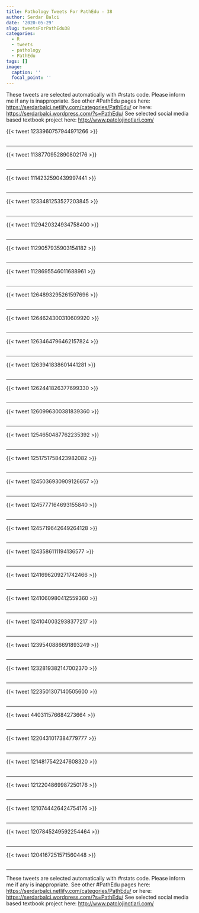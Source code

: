 ```yaml
---
title: Pathology Tweets For PathEdu - 38
author: Serdar Balci
date: '2020-05-29'
slug: tweetsForPathEdu38
categories:
  - R
  - tweets
  - pathology
  - PathEdu
tags: []
image:
  caption: ''
  focal_point: ''
---
```



These tweets are selected automatically with #rstats code. Please inform me if any is inappropriate.
See other #PathEdu pages here: https://serdarbalci.netlify.com/categories/PathEdu/  or here: https://serdarbalci.wordpress.com/?s=PathEdu/ 
See selected social media based textbook project here: http://www.patolojinotlari.com/

{{< tweet 1233960757944971266 >}}
<br>
<br>
<hr>
{{< tweet 1138770952890802176 >}}
<br>
<br>
<hr>
{{< tweet 1114232590439997441 >}}
<br>
<br>
<hr>
{{< tweet 1233481253527203845 >}}
<br>
<br>
<hr>
{{< tweet 1129420324934758400 >}}
<br>
<br>
<hr>
{{< tweet 1129057935903154182 >}}
<br>
<br>
<hr>
{{< tweet 1128695546011688961 >}}
<br>
<br>
<hr>
{{< tweet 1264893295261597696 >}}
<br>
<br>
<hr>
{{< tweet 1264624300310609920 >}}
<br>
<br>
<hr>
{{< tweet 1263464796462157824 >}}
<br>
<br>
<hr>
{{< tweet 1263941838601441281 >}}
<br>
<br>
<hr>
{{< tweet 1262441826377699330 >}}
<br>
<br>
<hr>
{{< tweet 1260996300381839360 >}}
<br>
<br>
<hr>
{{< tweet 1254650487762235392 >}}
<br>
<br>
<hr>
{{< tweet 1251751758423982082 >}}
<br>
<br>
<hr>
{{< tweet 1245036930909126657 >}}
<br>
<br>
<hr>
{{< tweet 1245777164693155840 >}}
<br>
<br>
<hr>
{{< tweet 1245719642649264128 >}}
<br>
<br>
<hr>
{{< tweet 1243586111194136577 >}}
<br>
<br>
<hr>
{{< tweet 1241696209271742466 >}}
<br>
<br>
<hr>
{{< tweet 1241060980412559360 >}}
<br>
<br>
<hr>
{{< tweet 1241040032938377217 >}}
<br>
<br>
<hr>
{{< tweet 1239540886691893249 >}}
<br>
<br>
<hr>
{{< tweet 1232819382147002370 >}}
<br>
<br>
<hr>
{{< tweet 1223501307140505600 >}}
<br>
<br>
<hr>
{{< tweet 440311576684273664 >}}
<br>
<br>
<hr>
{{< tweet 1220431017384779777 >}}
<br>
<br>
<hr>
{{< tweet 1214817542247608320 >}}
<br>
<br>
<hr>
{{< tweet 1212204869987250176 >}}
<br>
<br>
<hr>
{{< tweet 1210744426424754176 >}}
<br>
<br>
<hr>
{{< tweet 1207845249592254464 >}}
<br>
<br>
<hr>
{{< tweet 1204167251571560448 >}}
<br>
<br>
<hr>


These tweets are selected automatically with #rstats code. Please inform me if any is inappropriate.
See other #PathEdu pages here: https://serdarbalci.netlify.com/categories/PathEdu/  or here: https://serdarbalci.wordpress.com/?s=PathEdu/ 
See selected social media based textbook project here: http://www.patolojinotlari.com/
